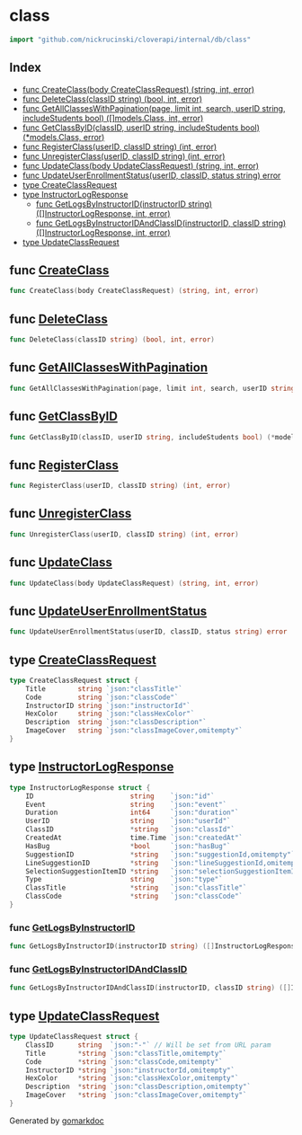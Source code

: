 <!-- Code generated by gomarkdoc. DO NOT EDIT -->

# class

```go
import "github.com/nickrucinski/cloverapi/internal/db/class"
```

## Index

- [func CreateClass\(body CreateClassRequest\) \(string, int, error\)](<#CreateClass>)
- [func DeleteClass\(classID string\) \(bool, int, error\)](<#DeleteClass>)
- [func GetAllClassesWithPagination\(page, limit int, search, userID string, includeStudents bool\) \(\[\]models.Class, int, error\)](<#GetAllClassesWithPagination>)
- [func GetClassByID\(classID, userID string, includeStudents bool\) \(\*models.Class, error\)](<#GetClassByID>)
- [func RegisterClass\(userID, classID string\) \(int, error\)](<#RegisterClass>)
- [func UnregisterClass\(userID, classID string\) \(int, error\)](<#UnregisterClass>)
- [func UpdateClass\(body UpdateClassRequest\) \(string, int, error\)](<#UpdateClass>)
- [func UpdateUserEnrollmentStatus\(userID, classID, status string\) error](<#UpdateUserEnrollmentStatus>)
- [type CreateClassRequest](<#CreateClassRequest>)
- [type InstructorLogResponse](<#InstructorLogResponse>)
  - [func GetLogsByInstructorID\(instructorID string\) \(\[\]InstructorLogResponse, int, error\)](<#GetLogsByInstructorID>)
  - [func GetLogsByInstructorIDAndClassID\(instructorID, classID string\) \(\[\]InstructorLogResponse, int, error\)](<#GetLogsByInstructorIDAndClassID>)
- [type UpdateClassRequest](<#UpdateClassRequest>)


<a name="CreateClass"></a>
## func [CreateClass](<https://github.com/NicholasRucinski/CloverAPIRewrite/blob/main/internal/db/class/create_class.go#L19>)

```go
func CreateClass(body CreateClassRequest) (string, int, error)
```



<a name="DeleteClass"></a>
## func [DeleteClass](<https://github.com/NicholasRucinski/CloverAPIRewrite/blob/main/internal/db/class/delete_class.go#L11>)

```go
func DeleteClass(classID string) (bool, int, error)
```



<a name="GetAllClassesWithPagination"></a>
## func [GetAllClassesWithPagination](<https://github.com/NicholasRucinski/CloverAPIRewrite/blob/main/internal/db/class/get_all_classes.go#L15>)

```go
func GetAllClassesWithPagination(page, limit int, search, userID string, includeStudents bool) ([]models.Class, int, error)
```



<a name="GetClassByID"></a>
## func [GetClassByID](<https://github.com/NicholasRucinski/CloverAPIRewrite/blob/main/internal/db/class/get_class.go#L13>)

```go
func GetClassByID(classID, userID string, includeStudents bool) (*models.Class, error)
```



<a name="RegisterClass"></a>
## func [RegisterClass](<https://github.com/NicholasRucinski/CloverAPIRewrite/blob/main/internal/db/class/user_registration.go#L10>)

```go
func RegisterClass(userID, classID string) (int, error)
```



<a name="UnregisterClass"></a>
## func [UnregisterClass](<https://github.com/NicholasRucinski/CloverAPIRewrite/blob/main/internal/db/class/user_registration.go#L22>)

```go
func UnregisterClass(userID, classID string) (int, error)
```



<a name="UpdateClass"></a>
## func [UpdateClass](<https://github.com/NicholasRucinski/CloverAPIRewrite/blob/main/internal/db/class/update_class.go#L23>)

```go
func UpdateClass(body UpdateClassRequest) (string, int, error)
```



<a name="UpdateUserEnrollmentStatus"></a>
## func [UpdateUserEnrollmentStatus](<https://github.com/NicholasRucinski/CloverAPIRewrite/blob/main/internal/db/class/update_status.go#L10>)

```go
func UpdateUserEnrollmentStatus(userID, classID, status string) error
```



<a name="CreateClassRequest"></a>
## type [CreateClassRequest](<https://github.com/NicholasRucinski/CloverAPIRewrite/blob/main/internal/db/class/create_class.go#L10-L17>)



```go
type CreateClassRequest struct {
    Title        string `json:"classTitle"`
    Code         string `json:"classCode"`
    InstructorID string `json:"instructorId"`
    HexColor     string `json:"classHexColor"`
    Description  string `json:"classDescription"`
    ImageCover   string `json:"classImageCover,omitempty"`
}
```

<a name="InstructorLogResponse"></a>
## type [InstructorLogResponse](<https://github.com/NicholasRucinski/CloverAPIRewrite/blob/main/internal/db/class/get_logs_by_instructor.go#L13-L27>)



```go
type InstructorLogResponse struct {
    ID                        string    `json:"id"`
    Event                     string    `json:"event"`
    Duration                  int64     `json:"duration"`
    UserID                    string    `json:"userId"`
    ClassID                   *string   `json:"classId"`
    CreatedAt                 time.Time `json:"createdAt"`
    HasBug                    *bool     `json:"hasBug"`
    SuggestionID              *string   `json:"suggestionId,omitempty"`
    LineSuggestionID          *string   `json:"lineSuggestionId,omitempty"`
    SelectionSuggestionItemID *string   `json:"selectionSuggestionItemId,omitempty"`
    Type                      string    `json:"type"`
    ClassTitle                *string   `json:"classTitle"`
    ClassCode                 *string   `json:"classCode"`
}
```

<a name="GetLogsByInstructorID"></a>
### func [GetLogsByInstructorID](<https://github.com/NicholasRucinski/CloverAPIRewrite/blob/main/internal/db/class/get_logs_by_instructor.go#L29>)

```go
func GetLogsByInstructorID(instructorID string) ([]InstructorLogResponse, int, error)
```



<a name="GetLogsByInstructorIDAndClassID"></a>
### func [GetLogsByInstructorIDAndClassID](<https://github.com/NicholasRucinski/CloverAPIRewrite/blob/main/internal/db/class/get_logs_by_instructor.go#L175>)

```go
func GetLogsByInstructorIDAndClassID(instructorID, classID string) ([]InstructorLogResponse, int, error)
```



<a name="UpdateClassRequest"></a>
## type [UpdateClassRequest](<https://github.com/NicholasRucinski/CloverAPIRewrite/blob/main/internal/db/class/update_class.go#L13-L21>)



```go
type UpdateClassRequest struct {
    ClassID      string  `json:"-"` // Will be set from URL param
    Title        *string `json:"classTitle,omitempty"`
    Code         *string `json:"classCode,omitempty"`
    InstructorID *string `json:"instructorId,omitempty"`
    HexColor     *string `json:"classHexColor,omitempty"`
    Description  *string `json:"classDescription,omitempty"`
    ImageCover   *string `json:"classImageCover,omitempty"`
}
```

Generated by [gomarkdoc](<https://github.com/princjef/gomarkdoc>)
